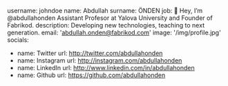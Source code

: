 username: johndoe
name: Abdullah
surname: ÖNDEN
job: 👋 Hey, I’m @abdullahonden Assistant Profesor at Yalova University and Founder of Fabrikod.
description: Developing new technologies, teaching to next generation.
email: 'abdullah.onden@fabrikod.com'
image: '/img/profile.jpg'
socials:
  - name: Twitter
    url: http://twitter.com/abdullahonden
  - name: Instagram
    url: http://instagram.com/abdullahonden
  - name: LinkedIn
    url: http://www.linkedin.com/in/abdullahonden
  - name: Github
    url: https://github.com/abdullahonden
